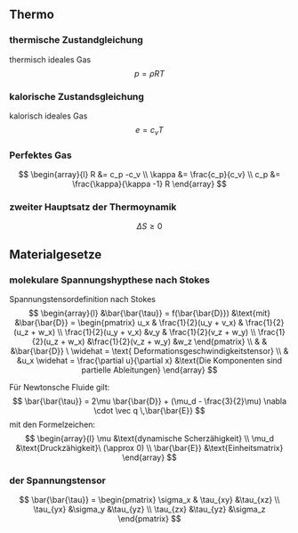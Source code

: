 ## Thermo
### thermische Zustandgleichung
thermisch ideales Gas
$$
p = \rho R T
$$

### kalorische Zustandsgleichung
kalorisch ideales Gas
$$
e = c_v T
$$

### Perfektes Gas
$$
\begin{array}{l}
	R &= c_p -c_v \\
	\kappa &= \frac{c_p}{c_v} \\
	c_p &= \frac{\kappa}{\kappa -1} R
\end{array}
$$
### zweiter Hauptsatz der Thermoynamik
$$
\Delta S \ge 0
$$

## Materialgesetze
### molekulare Spannungshypthese nach Stokes
Spannungstensordefinition nach Stokes
$$
\begin{array}{l}
&\bar{\bar{\tau}} = f(\bar{\bar{D}})
&\text{mit}
&\bar{\bar{D}} = 
	\begin{pmatrix}
		u_x & \frac{1}{2}(u_y + v_x) & \frac{1}{2}(u_z + w_x) \\
		\frac{1}{2}(u_y + v_x) &v_y & \frac{1}{2}(v_z + w_y) \\
		\frac{1}{2}(u_z + w_x) &\frac{1}{2}(v_z + w_y) &w_z
	\end{pmatrix} \\
	& & &\bar{\bar{D}} \ \widehat = \text{ Deformationsgeschwindigkeitstensor} \\
	& &u_x \widehat = \frac{\partial u}{\partial x} &\text{Die Komponenten sind partielle Ableitungen}
\end{array}
$$

Für Newtonsche Fluide gilt:
$$
\bar{\bar{\tau}} = 2\mu \bar{\bar{D}} + (\mu_d - \frac{3}{2}\mu) \nabla \cdot \vec q \,\bar{\bar{E}}
$$
mit den Formelzeichen:
$$
\begin{array}{l}
	\mu  &\text{dynamische Scherzähigkeit} \\
	\mu_d  &\text{Druckzähigkeit}\ (\approx 0) \\
	\bar{\bar{E}}  &\text{Einheitsmatrix}
\end{array}
$$

### der Spannungstensor
$$
\bar{\bar{\tau}} = 
	\begin{pmatrix}
	\sigma_x & \tau_{xy} &\tau_{xz} \\
	\tau_{yx} &\sigma_y &\tau_{yz} \\
	\tau_{zx} &\tau_{yz} &\sigma_z
	\end{pmatrix}
$$
